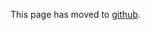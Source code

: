 This page has moved to [github](https://github.com/coq/ceps/blob/master/text/001-v-file-format.md).
